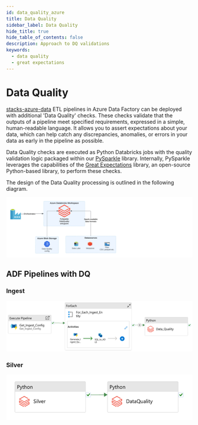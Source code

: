 ```yaml
---
id: data_quality_azure
title: Data Quality
sidebar_label: Data Quality
hide_title: true
hide_table_of_contents: false
description: Approach to DQ validations
keywords:
  - data quality
  - great expectations
---
```


# Data Quality

[stacks-azure-data](https://github.com/amido/stacks-azure-data) ETL pipelines in Azure Data Factory
can be deployed with additional 'Data Quality' checks. These checks validate that the outputs of
a pipeline meet specified requirements, expressed in a simple, human-readable language. It allows
you to assert expectations about your data, which can help catch any discrepancies, anomalies, or
errors in your data as early in the pipeline as possible.

Data Quality checks are executed as Python Databricks jobs with the quality validation logic
packaged within our [PySparkle](../../../../common/data/pysparkle/pysparkle_data_quality.md) library.
Internally, PySparkle leverages the capabilities of the [Great Expectations](https://greatexpectations.io/)
library, an open-source Python-based library, to perform these checks.

The design of the Data Quality processing is outlined in the following diagram.

![ADF_Ingest_AzureSql_Example_DQ.png](../../images/ADF_DataQualityDesign.png)


## ADF Pipelines with DQ

### Ingest

![ADF_Ingest_AzureSql_Example_DQ.png](../../images/ADF_Ingest_AzureSql_Example_DQ.png)

### Silver

![ADF_silver_dq.png](../../images/ADF_silver_dq.png)
